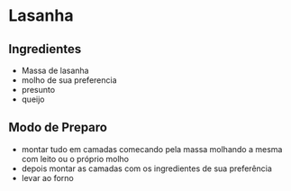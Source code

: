 
# Lasanha

## Ingredientes

* Massa de lasanha
* molho de sua preferencia
* presunto
* queijo

## Modo de Preparo

* montar tudo em camadas comecando pela massa molhando a mesma com leito ou o próprio molho
* depois montar as camadas com os ingredientes de sua preferência
* levar ao forno
